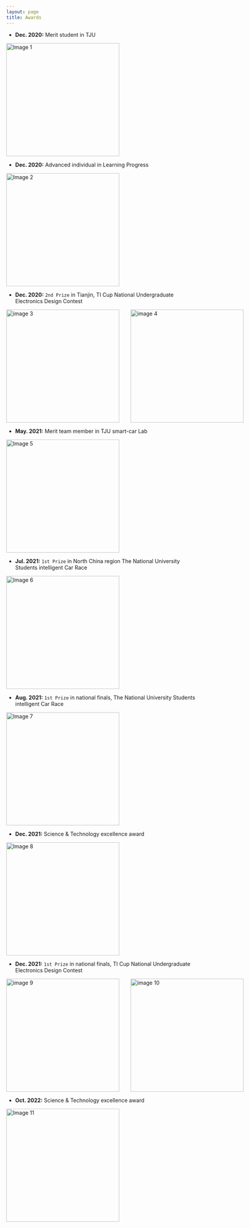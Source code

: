 ```yaml
---
layout: page
title: Awards
---
```

  
- **Dec. 2020:** Merit student in TJU

<img src="../img/a9_MeritStudent.jpg" alt="Image 1" style="width: auto;height: 300px;">

- **Dec. 2020:** Advanced individual in Learning Progress

<img src="../img/a10_AdvancedIndividual.jpg" alt="Image 2" style="width: auto;height: 300px;">

- **Dec. 2020:** `2nd Prize` in Tianjin, TI Cup National Undergraduate Electronics Design Contest

<div style="display: flex;">
  <img src="../img/a1_20EE_2nd_front.jpg" alt="image 3" style="width: auto;height: 300px;margin-right: 30px;">
  <img src="../img/a2_20EE_2nd_back.jpg" alt="image 4" style="width: auto;height: 300px;">
</div>

- **May. 2021:** Merit team member in TJU smart-car Lab

<img src="../img/a11_TJUSmartCar.jpg" alt="Image 5" style="width: auto;height: 300px;">

- **Jul. 2021:** `1st Prize` in North China region The National University Students intelligent Car Race

<img src="../img/a5_Certificate_NorthChina.jpg" alt="Image 6" style="width: auto;height: 300px;">

- **Aug. 2021:** `1st Prize` in national finals, The National University Students intelligent Car Race

<img src="../img/a6_Certificate_NationalFinals.jpg" alt="Image 7" style="width: auto;height: 300px;">

- **Dec. 2021:** Science & Technology excellence award

<img src="../img/a7_2021Excellence.jpg" alt="Image 8" style="width: auto;height: 300px;">

- **Dec. 2021:** `1st Prize` in national finals, TI Cup National Undergraduate Electronics Design Contest

<div style="display: flex;">
  <img src="../img/a4_Certificate_front.jpg" alt="image 9" style="width: auto;height: 300px;margin-right: 30px;">
  <img src="../img/a3_Certificate_back.jpg" alt="image 10" style="width: auto;height: 300px;">
</div>

- **Oct. 2022:** Science & Technology excellence award

<img src="../img/a8_2022Excellence.jpg" alt="Image 11" style="width: auto;height: 300px;">
